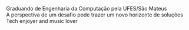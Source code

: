Graduando de Engenharia da Computação pela UFES/São Mateus <br />
A perspectiva de um desafio pode trazer um novo horizonte de soluções <br />
Tech enjoyer and music lover
